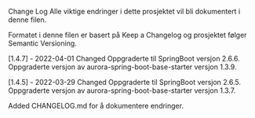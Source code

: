 Change Log
Alle viktige endringer i dette prosjektet vil bli dokumentert i denne filen.

Formatet i denne filen er basert på Keep a Changelog og prosjektet følger Semantic Versioning.

[1.4.7] - 2022-04-01
Changed
Oppgraderte til SpringBoot versjon 2.6.6.
Oppgraderte versjon av aurora-spring-boot-base-starter versjon 1.3.9.

[1.4.5] - 2022-03-29
Changed
Oppgraderte til SpringBoot versjon 2.6.5.
Oppgraderte versjon av aurora-spring-boot-base-starter versjon 1.3.7.

Added
CHANGELOG.md for å dokumentere endringer.
